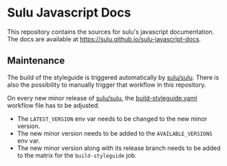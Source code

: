 # Sulu Javascript Docs

This repository contains the sources for sulu's javascript documentation.
The docs are available at https://sulu.github.io/sulu-javascript-docs.

## Maintenance

The build of the styleguide is triggered automatically by [sulu/sulu](https://github.com/sulu/sulu). There is also the possibility to manually trigger that workflow in this repository.

On every new minor release of [sulu/sulu](https://github.com/sulu/sulu), the [build-styleguide.yaml](.github/workflows/build-styleguide.yaml) workflow file has to be adjusted.
- The `LATEST_VERSION` env var needs to be changed to the new minor version.
- The new minor version needs to be added to the `AVAILABLE_VERSIONS` env var.
- The new minor version along with its release branch needs to be added to the matrix for the `build-styleguide` job.
